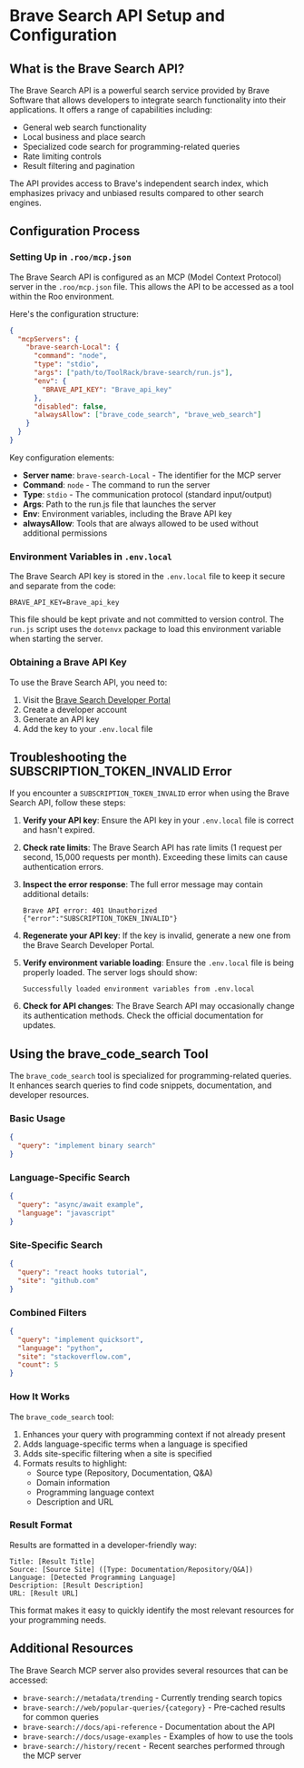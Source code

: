 # Brave Search API Setup and Configuration

## What is the Brave Search API?

The Brave Search API is a powerful search service provided by Brave Software that allows developers to integrate search functionality into their applications. It offers a range of capabilities including:

- General web search functionality
- Local business and place search
- Specialized code search for programming-related queries
- Rate limiting controls
- Result filtering and pagination

The API provides access to Brave's independent search index, which emphasizes privacy and unbiased results compared to other search engines.

## Configuration Process

### Setting Up in `.roo/mcp.json`

The Brave Search API is configured as an MCP (Model Context Protocol) server in the `.roo/mcp.json` file. This allows the API to be accessed as a tool within the Roo environment.

Here's the configuration structure:

```json
{
  "mcpServers": {
    "brave-search-Local": {
      "command": "node",
      "type": "stdio",
      "args": ["path/to/ToolRack/brave-search/run.js"],
      "env": {
        "BRAVE_API_KEY": "Brave_api_key"
      },
      "disabled": false,
      "alwaysAllow": ["brave_code_search", "brave_web_search"]
    }
  }
}
```

Key configuration elements:

- **Server name**: `brave-search-Local` - The identifier for the MCP server
- **Command**: `node` - The command to run the server
- **Type**: `stdio` - The communication protocol (standard input/output)
- **Args**: Path to the run.js file that launches the server
- **Env**: Environment variables, including the Brave API key
- **alwaysAllow**: Tools that are always allowed to be used without additional permissions

### Environment Variables in `.env.local`

The Brave Search API key is stored in the `.env.local` file to keep it secure and separate from the code:

```
BRAVE_API_KEY=Brave_api_key
```

This file should be kept private and not committed to version control. The `run.js` script uses the `dotenvx` package to load this environment variable when starting the server.

### Obtaining a Brave API Key

To use the Brave Search API, you need to:

1. Visit the [Brave Search Developer Portal](https://search.brave.com/api/)
2. Create a developer account
3. Generate an API key
4. Add the key to your `.env.local` file

## Troubleshooting the SUBSCRIPTION_TOKEN_INVALID Error

If you encounter a `SUBSCRIPTION_TOKEN_INVALID` error when using the Brave Search API, follow these steps:

1. **Verify your API key**: Ensure the API key in your `.env.local` file is correct and hasn't expired.

2. **Check rate limits**: The Brave Search API has rate limits (1 request per second, 15,000 requests per month). Exceeding these limits can cause authentication errors.

3. **Inspect the error response**: The full error message may contain additional details:

   ```
   Brave API error: 401 Unauthorized
   {"error":"SUBSCRIPTION_TOKEN_INVALID"}
   ```

4. **Regenerate your API key**: If the key is invalid, generate a new one from the Brave Search Developer Portal.

5. **Verify environment variable loading**: Ensure the `.env.local` file is being properly loaded. The server logs should show:

   ```
   Successfully loaded environment variables from .env.local
   ```

6. **Check for API changes**: The Brave Search API may occasionally change its authentication methods. Check the official documentation for updates.

## Using the brave_code_search Tool

The `brave_code_search` tool is specialized for programming-related queries. It enhances search queries to find code snippets, documentation, and developer resources.

### Basic Usage

```json
{
  "query": "implement binary search"
}
```

### Language-Specific Search

```json
{
  "query": "async/await example",
  "language": "javascript"
}
```

### Site-Specific Search

```json
{
  "query": "react hooks tutorial",
  "site": "github.com"
}
```

### Combined Filters

```json
{
  "query": "implement quicksort",
  "language": "python",
  "site": "stackoverflow.com",
  "count": 5
}
```

### How It Works

The `brave_code_search` tool:

1. Enhances your query with programming context if not already present
2. Adds language-specific terms when a language is specified
3. Adds site-specific filtering when a site is specified
4. Formats results to highlight:
   - Source type (Repository, Documentation, Q&A)
   - Domain information
   - Programming language context
   - Description and URL

### Result Format

Results are formatted in a developer-friendly way:

```
Title: [Result Title]
Source: [Source Site] ([Type: Documentation/Repository/Q&A])
Language: [Detected Programming Language]
Description: [Result Description]
URL: [Result URL]
```

This format makes it easy to quickly identify the most relevant resources for your programming needs.

## Additional Resources

The Brave Search MCP server also provides several resources that can be accessed:

- `brave-search://metadata/trending` - Currently trending search topics
- `brave-search://web/popular-queries/{category}` - Pre-cached results for common queries
- `brave-search://docs/api-reference` - Documentation about the API
- `brave-search://docs/usage-examples` - Examples of how to use the tools
- `brave-search://history/recent` - Recent searches performed through the MCP server
